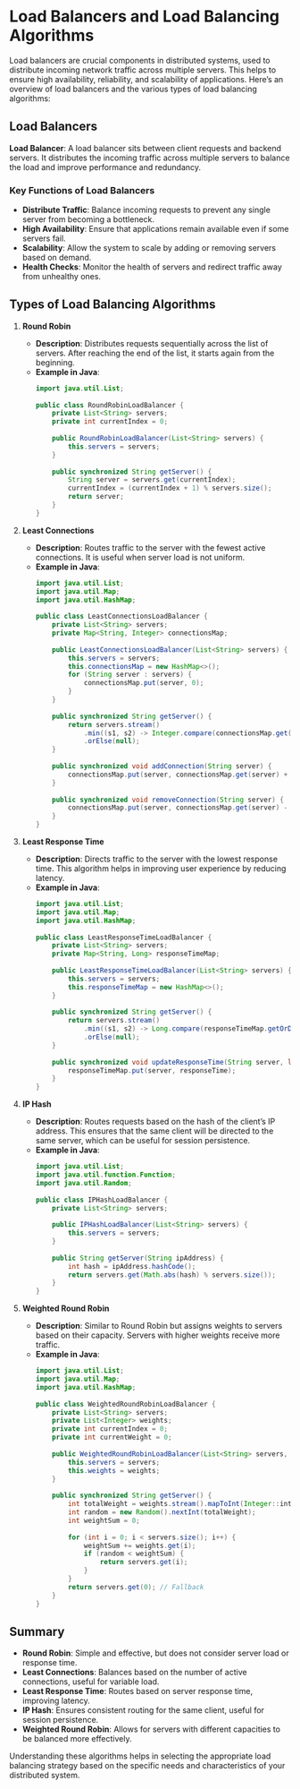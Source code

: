 # Load Balancers and Load Balancing Algorithms

Load balancers are crucial components in distributed systems, used to distribute incoming network traffic across multiple servers. This helps to ensure high availability, reliability, and scalability of applications. Here’s an overview of load balancers and the various types of load balancing algorithms:

## Load Balancers

**Load Balancer**: A load balancer sits between client requests and backend servers. It distributes the incoming traffic across multiple servers to balance the load and improve performance and redundancy.

### Key Functions of Load Balancers
- **Distribute Traffic**: Balance incoming requests to prevent any single server from becoming a bottleneck.
- **High Availability**: Ensure that applications remain available even if some servers fail.
- **Scalability**: Allow the system to scale by adding or removing servers based on demand.
- **Health Checks**: Monitor the health of servers and redirect traffic away from unhealthy ones.

## Types of Load Balancing Algorithms

1. **Round Robin**
    - **Description**: Distributes requests sequentially across the list of servers. After reaching the end of the list, it starts again from the beginning.
    - **Example in Java**:
      ```java
      import java.util.List;
 
      public class RoundRobinLoadBalancer {
          private List<String> servers;
          private int currentIndex = 0;
 
          public RoundRobinLoadBalancer(List<String> servers) {
              this.servers = servers;
          }
 
          public synchronized String getServer() {
              String server = servers.get(currentIndex);
              currentIndex = (currentIndex + 1) % servers.size();
              return server;
          }
      }
      ```

2. **Least Connections**
    - **Description**: Routes traffic to the server with the fewest active connections. It is useful when server load is not uniform.
    - **Example in Java**:
      ```java
      import java.util.List;
      import java.util.Map;
      import java.util.HashMap;
 
      public class LeastConnectionsLoadBalancer {
          private List<String> servers;
          private Map<String, Integer> connectionsMap;
 
          public LeastConnectionsLoadBalancer(List<String> servers) {
              this.servers = servers;
              this.connectionsMap = new HashMap<>();
              for (String server : servers) {
                  connectionsMap.put(server, 0);
              }
          }
 
          public synchronized String getServer() {
              return servers.stream()
                  .min((s1, s2) -> Integer.compare(connectionsMap.get(s1), connectionsMap.get(s2)))
                  .orElse(null);
          }
 
          public synchronized void addConnection(String server) {
              connectionsMap.put(server, connectionsMap.get(server) + 1);
          }
 
          public synchronized void removeConnection(String server) {
              connectionsMap.put(server, connectionsMap.get(server) - 1);
          }
      }
      ```

3. **Least Response Time**
    - **Description**: Directs traffic to the server with the lowest response time. This algorithm helps in improving user experience by reducing latency.
    - **Example in Java**:
      ```java
      import java.util.List;
      import java.util.Map;
      import java.util.HashMap;
 
      public class LeastResponseTimeLoadBalancer {
          private List<String> servers;
          private Map<String, Long> responseTimeMap;
 
          public LeastResponseTimeLoadBalancer(List<String> servers) {
              this.servers = servers;
              this.responseTimeMap = new HashMap<>();
          }
 
          public synchronized String getServer() {
              return servers.stream()
                  .min((s1, s2) -> Long.compare(responseTimeMap.getOrDefault(s1, Long.MAX_VALUE), responseTimeMap.getOrDefault(s2, Long.MAX_VALUE)))
                  .orElse(null);
          }
 
          public synchronized void updateResponseTime(String server, long responseTime) {
              responseTimeMap.put(server, responseTime);
          }
      }
      ```

4. **IP Hash**
    - **Description**: Routes requests based on the hash of the client’s IP address. This ensures that the same client will be directed to the same server, which can be useful for session persistence.
    - **Example in Java**:
      ```java
      import java.util.List;
      import java.util.function.Function;
      import java.util.Random;
 
      public class IPHashLoadBalancer {
          private List<String> servers;
 
          public IPHashLoadBalancer(List<String> servers) {
              this.servers = servers;
          }
 
          public String getServer(String ipAddress) {
              int hash = ipAddress.hashCode();
              return servers.get(Math.abs(hash) % servers.size());
          }
      }
      ```

5. **Weighted Round Robin**
    - **Description**: Similar to Round Robin but assigns weights to servers based on their capacity. Servers with higher weights receive more traffic.
    - **Example in Java**:
      ```java
      import java.util.List;
      import java.util.Map;
      import java.util.HashMap;
 
      public class WeightedRoundRobinLoadBalancer {
          private List<String> servers;
          private List<Integer> weights;
          private int currentIndex = 0;
          private int currentWeight = 0;
 
          public WeightedRoundRobinLoadBalancer(List<String> servers, List<Integer> weights) {
              this.servers = servers;
              this.weights = weights;
          }
 
          public synchronized String getServer() {
              int totalWeight = weights.stream().mapToInt(Integer::intValue).sum();
              int random = new Random().nextInt(totalWeight);
              int weightSum = 0;
 
              for (int i = 0; i < servers.size(); i++) {
                  weightSum += weights.get(i);
                  if (random < weightSum) {
                      return servers.get(i);
                  }
              }
              return servers.get(0); // Fallback
          }
      }
      ```

## Summary

- **Round Robin**: Simple and effective, but does not consider server load or response time.
- **Least Connections**: Balances based on the number of active connections, useful for variable load.
- **Least Response Time**: Routes based on server response time, improving latency.
- **IP Hash**: Ensures consistent routing for the same client, useful for session persistence.
- **Weighted Round Robin**: Allows for servers with different capacities to be balanced more effectively.

Understanding these algorithms helps in selecting the appropriate load balancing strategy based on the specific needs and characteristics of your distributed system.
